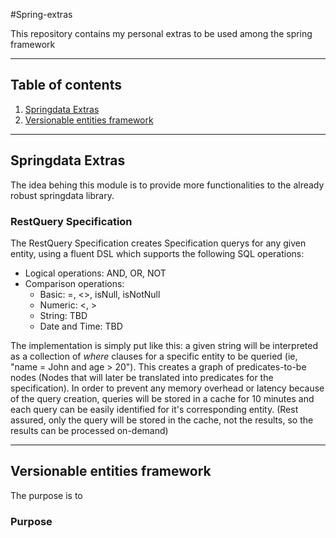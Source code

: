 #Spring-extras

 This repository contains my personal extras to be used among the spring framework

---

## Table of contents
1. [Springdata Extras](#springdata-extras)
2. [Versionable entities framework](#versionable-entities-framework)

---

## Springdata Extras

The idea behing this module is to provide more functionalities to the already robust springdata library.

### RestQuery Specification

The RestQuery Specification creates Specification querys for any given entity, using a fluent DSL which 
supports the following SQL operations:

- Logical operations: AND, OR, NOT
- Comparison operations:
    * Basic: =, <>, isNull, isNotNull 
    * Numeric: <, >
    * String: TBD
    * Date and Time: TBD
    
The implementation is simply put like this: a given string will be interpreted as a collection of _where_ 
clauses for a specific entity to be queried (ie, "name = John and age > 20"). This creates a graph of 
predicates-to-be nodes (Nodes that will later be translated into predicates for the specification). In order 
to prevent any memory overhead or latency because of the query creation, queries will be stored in a cache 
for 10 minutes and each query can be easily identified for it's corresponding entity. (Rest assured, only 
the query will be stored in the cache, not the results, so the results can be processed on-demand)

---
## Versionable entities framework

The purpose is to 

### Purpose